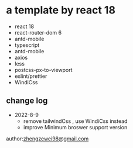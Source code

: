 # a template by react 18

- react 18
- react-router-dom 6
- antd-mobile
- typescript
- antd-mobile
- axios
- less
- postcss-px-to-viewport
- eslint/prettier
- WindiCss

## change log
- 2022-8-9  
    - remove tailwindCss , use WindiCss instead
    - improve Minimum broswer support version


author:zhengzewei98@gmail.com